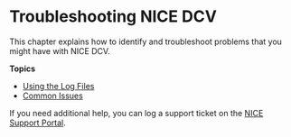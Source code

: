 # Troubleshooting NICE DCV<a name="troubleshooting"></a>

This chapter explains how to identify and troubleshoot problems that you might have with NICE DCV\.

**Topics**
+ [Using the Log Files](troubleshooting-logs.md)
+ [Common Issues](troubleshooting-issues.md)

If you need additional help, you can log a support ticket on the [NICE Support Portal](https://support.nice-software.com/support/login)\.